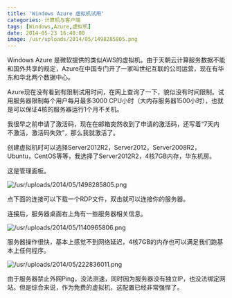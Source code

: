 ```yaml
---
title: 'Windows Azure 虚拟机试用'
categories: 计算机与客户端
tags: [Windows,Azure,虚拟机]
date: 2014-05-23 16:40:00
image: /usr/uploads/2014/05/1498285805.png
---
```

Windows Azure 是微软提供的类似AWS的虚拟机。由于天朝云计算服务数据不能和国外共享的规定，Azure在中国专门开了一家叫世纪互联的公司运营，现在有华东和华北两个数据中心。

Azure现在没有看到有限制试用时间，在网上查询了一下，貌似没有时间限制。试用服务器限制每个用户每月最多3000 CPU小时（大内存服务器1500小时），也就是可以保证4核的服务器运行1个月不关机。

我很早之前申请了激活码，现在在邮箱突然收到了申请的激活码，还写着“7天内不激活，激活码失效”，那么我就激活了。

创建虚拟机时可以选择Server2012R2，Server2012，Server2008R2，Ubuntu，CentOS等等，我选择了Server2012R2，4核7GB内存，华东机房。

这是管理面板。

![/usr/uploads/2014/05/1498285805.png](/usr/uploads/2014/05/1498285805.png)

点下面的连接可以下载一个RDP文件，双击就可以连接你的服务器。

连接后，服务器桌面右上角有一些服务器相关信息。

![/usr/uploads/2014/05/1140965806.png](/usr/uploads/2014/05/1140965806.png)

服务器操作很快，基本上感觉不到网络延迟，4核7GB的内存也可以满足我们跑基本上任何程序。

![/usr/uploads/2014/05/222836011.png](/usr/uploads/2014/05/222836011.png)

由于服务器禁止外网Ping，没法测速，同时因为服务器没有独立IP，也没法绑定网站。但是综合来说，作为免费的虚拟机，这配置已经非常强悍了。
